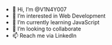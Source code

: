 - 👋 Hi, I’m @V1N4Y007
- 👀 I’m interested in Web Development
- 🌱 I’m currently learning JavaScript
- 💞️ I’m looking to collaborate
- 📫 Reach me via LinkedIn

<!---
V1N4Y007/V1N4Y007 is a ✨ special ✨ repository because its `README.md` (this file) appears on your GitHub profile.
You can click the Preview link to take a look at your changes.
--->
